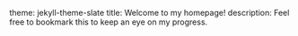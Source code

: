 theme: jekyll-theme-slate
title: Welcome to my homepage!
description: Feel free to bookmark this to keep an eye on my progress.
